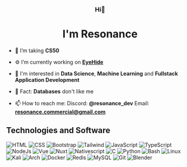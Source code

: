 <h3 align="center">Hi👋</h3>
<h1 align="center">I'm Resonance</h1>

- 🌱 I’m taking **CS50**

- ⚙️ I’m currently working on **[EyeHide](https://eyehide.org)**

- 👀 I'm interested in **Data Science**, **Machine Learning** and **Fullstack Application Development**

- 💬 Fact: **Databases** don't like me

- 📫 How to reach me: Discord: **@resonance_dev** Email: **resonance.commercial@gmail.com**

## Technologies and Software

![HTML](https://img.icons8.com/color/30/html-5.png)
![CSS](https://img.icons8.com/color/30/css3.png)
![Bootstrap](https://img.icons8.com/color-glass/30/bootstrap.png)
![Tailwind](https://img.icons8.com/color/30/tailwind_css.png)
![JavaScript](https://img.icons8.com/color/30/javascript.png)
![TypeScript](https://img.icons8.com/color/30/typescript.png)
![NodeJs](https://img.icons8.com/color/30/nodejs.png)
![Vue](https://img.icons8.com/color/30/vue-js.png)
![Nuxt](https://img.icons8.com/color/30/nuxt-jc.png)
![Nativescript](https://img.icons8.com/external-tal-revivo-color-tal-revivo/30/external-nativescript-is-an-open-source-framework-to-develop-apps-logo-color-tal-revivo.png)
![C](https://img.icons8.com/color/30/c-programming.png)
![Python](https://img.icons8.com/color/30/python--v1.png)
![Bash](https://img.icons8.com/color/30/bash.png)
![Linux](https://img.icons8.com/color/30/linux--v1.png)
![Kali](https://img.icons8.com/color/30/kali-linux.png)
![Arch](https://img.icons8.com/material-outlined/30/2266EE/arch-linux.png)
![Docker](https://img.icons8.com/external-tal-revivo-color-tal-revivo/30/external-docker-a-set-of-coupled-software-as-a-service-logo-color-tal-revivo.png)
![Redis](https://img.icons8.com/color/48/redis--v1.png)
![MySQL](https://img.icons8.com/color/30/mysql-logo.png)
![Git](https://img.icons8.com/color/30/git.png)
![Blender](https://img.icons8.com/color/30/blender-3d.png)
